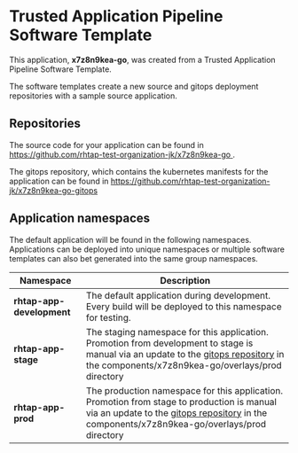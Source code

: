 # Trusted Application Pipeline Software Template

This application, **x7z8n9kea-go**, was created from a Trusted Application Pipeline Software Template.

The software templates create a new source and gitops deployment repositories with a sample source application. 

## Repositories

The source code for your application can be found in [https://github.com/rhtap-test-organization-jk/x7z8n9kea-go ](https://github.com/rhtap-test-organization-jk/x7z8n9kea-go ).
 
The gitops repository, which contains the kubernetes manifests for the application can be found in 
[https://github.com/rhtap-test-organization-jk/x7z8n9kea-go-gitops ](https://github.com/rhtap-test-organization-jk/x7z8n9kea-go-gitops ) 

## Application namespaces 

The default application will be found in the following namespaces. Applications can be deployed into unique namespaces or multiple software templates can also bet generated into the same group namespaces.  

|  Namespace   |  Description   |  
| -------- | -------- |   
| **rhtap-app-development** | The default application during development. Every build will be deployed to this namespace for testing. | 
| **rhtap-app-stage** | The staging namespace for this application. Promotion from development to stage is manual via an update to the [gitops repository](https://github.com/rhtap-test-organization-jk/x7z8n9kea-go-gitops ) in the components/x7z8n9kea-go/overlays/prod directory |  
| **rhtap-app-prod** | The production namespace for this application. Promotion from stage to production is manual via an update to the [gitops repository](https://github.com/rhtap-test-organization-jk/x7z8n9kea-go-gitops ) in the components/x7z8n9kea-go/overlays/prod directory | 